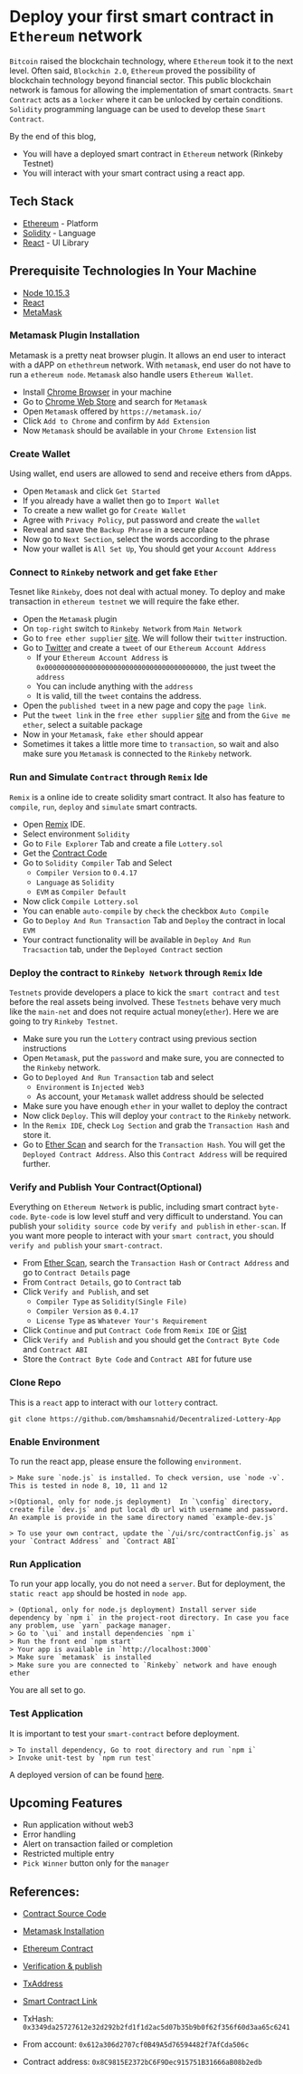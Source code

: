 # Deploy your first smart contract in `Ethereum` network

`Bitcoin` raised the blockchain technology, where `Ethereum` took it to the next level. Often said, `Blockchin 2.0`, `Ethereum` proved the possibility of blockchain technology beyond financial sector. This public blockchain network is famous for allowing the implementation of smart contracts. `Smart Contract` acts as a `locker` where it can be unlocked by certain conditions. `Solidity` programming language can be used to develop these `Smart Contract`.

By the end of this blog,
  * You will have a deployed smart contract in `Ethereum` network (Rinkeby Testnet)
  * You will interact with your smart contract using a react app.

## Tech Stack

- [Ethereum](https://www.ethereum.org/) - Platform
- [Solidity](https://solidity.readthedocs.io/en/v0.4.17/) - Language
- [React](https://reactjs.org/) - UI Library

## Prerequisite Technologies In Your Machine

- [Node 10.15.3](https://nodejs.org/en/)
- [React](https://reactjs.org/)
- [MetaMask](https://metamask.io/)

### Metamask Plugin Installation

Metamask is a pretty neat browser plugin. It allows an end user to interact with a dAPP on `ethethreum` network. With `metamask`, end user do not have to run a `ethereum node`. `Metamask` also handle users `Ethereum Wallet`.

* Install [Chrome Browser](https://www.google.com/chrome/) in your machine
* Go to [Chrome Web Store](https://chrome.google.com/webstore/category/extension) and search for `Metamask`
* Open `Metamask` offered by `https://metamask.io/`
* Click `Add to Chrome` and confirm by `Add Extension`
* Now `Metamask` should be available in your `Chrome Extension` list

### Create Wallet
Using wallet, end users are allowed to send and receive ethers from dApps.

- Open `Metamask` and click `Get Started`
- If you already have a wallet then go to `Import Wallet`
- To create a new wallet go for `Create Wallet`
- Agree with `Privacy Policy`, put password and create the `wallet`
- Reveal and save the `Backup Phrase` in a secure place
- Now go to `Next Section`, select the words according to the phrase
- Now your wallet is `All Set Up`, You should get your `Account Address`

### Connect to `Rinkeby` network and get fake `Ether`

Tesnet like `Rinkeby`, does not deal with actual money. To deploy and make transaction in `ethereum testnet` we will require the fake ether.

- Open the `Metamask` plugin
- On `top-right` switch to `Rinkeby Network` from `Main Network`
- Go to `free ether supplier` [site](https://faucet.rinkeby.io/). We will follow their `twitter` instruction.
- Go to [Twitter](https://twitter.com/home) and create a `tweet` of our `Ethereum Account Address`
  - If your `Ethereum Account Address` is `0x0000000000000000000000000000000000000000`, the just tweet the `address`
  * You can include anything with the `address`
  * It is valid, till the `tweet` contains the address.
- Open the `published tweet` in a new page and copy the `page link`.
- Put the `tweet link` in the `free ether supplier` [site](https://faucet.rinkeby.io/) and from the `Give me ether`, select a suitable package
- Now in your `Metamask`, `fake ether` should appear
- Sometimes it takes a little more time to `transaction`, so wait and also make sure you `Metamask` is connected to the `Rinkeby` network.

### Run and Simulate `Contract` through `Remix` Ide

`Remix` is a online ide to create solidity smart contract. It also has feature to `compile`, `run`, `deploy` and `simulate` smart contracts.

* Open [Remix](https://remix.ethereum.org/) IDE.
* Select environment `Solidity`
* Go to `File Explorer` Tab and create a file `Lottery.sol`
* Get the [Contract Code](https://gist.github.com/bmshamsnahid/05005b4c1e9c402e521be8b56d8050f2)
* Go to `Solidity Compiler` Tab and Select
  - `Compiler Version` to `0.4.17`
  - `Language` as `Solidity`
  - `EVM` as `Compiler Default`
* Now click `Compile Lottery.sol`
* You can enable `auto-compile` by `check` the checkbox `Auto Compile`
* Go to `Deploy And Run Transaction` Tab and `Deploy` the contract in local `EVM`
* Your contract functionality will be available in `Deploy And Run Tracsaction` tab, under the `Deployed Contract` section

### Deploy the contract to `Rinkeby Network` through `Remix` Ide

`Testnets` provide developers a place to kick the `smart contract` and `test` before the real assets being involved. These `Testnets` behave very much like the `main-net` and does not require actual money(`ether`). Here we are going to try `Rinkeby Testnet`.

- Make sure you run the `Lottery` contract using previous section instructions
- Open `Metamask`, put the `password` and make sure, you are connected to the `Rinkeby` network.
- Go to `Deployed And Run Transaction` tab and select
  - `Environment` is `Injected Web3`
  - As account, your `Metamask` wallet address should be selected
- Make sure you have enough `ether` in your wallet to deploy the contract
- Now click `Deploy`. This will deploy your `contract` to the `Rinkeby` network.
- In the `Remix IDE`, check `Log Section` and grab the `Transaction Hash` and store it.
- Go to [Ether Scan](https://rinkeby.etherscan.io/) and search for the `Transaction Hash`. You will get the `Deployed Contract Address`. Also this `Contract Address` will be required further.

### Verify and Publish Your Contract(Optional)

Everything on `Ethereum Network` is public, including smart contract `byte-code`. `Byte-code` is low level stuff and very difficult to understand. You can publish your `solidity source code` by `verify and publish` in `ether-scan`. If you want more people to interact with your `smart contract`, you should `verify and publish` your `smart-contract`.

- From [Ether Scan](https://rinkeby.etherscan.io/), search the `Transaction Hash` or `Contract Address` and go to `Contract Details` page
- From `Contract Details`, go to `Contract` tab
- Click `Verify and Publish`, and set
  - `Compiler Type` as `Solidity(Single File)`
  - `Compiler Version` as `0.4.17`
  - `License Type` as `Whatever Your's Requirement`
- Click `Continue` and put `Contract Code` from `Remix IDE` or [Gist](https://gist.github.com/bmshamsnahid/05005b4c1e9c402e521be8b56d8050f2)
- Click `Verify and Publish` and you should get the `Contract Byte Code` and `Contract ABI`
- Store the `Contract Byte Code` and `Contract ABI` for future use

### Clone Repo

This is a `react` app to interact with our `lottery` contract.

```
git clone https://github.com/bmshamsnahid/Decentralized-Lottery-App
```

### Enable Environment

To run the react app, please ensure the following `environment`.

```
> Make sure `node.js` is installed. To check version, use `node -v`. This is tested in node 8, 10, 11 and 12
```

```
>(Optional, only for node.js deployment)  In `\config` directory, create file `dev.js` and put local db url with username and password. An example is provide in the same directory named `example-dev.js`
```

```
> To use your own contract, update the `/ui/src/contractConfig.js` as your `Contract Address` and `Contract ABI`
```

### Run Application

To run your app locally, you do not need a `server`. But for deployment, the `static react app` should be hosted in `node app`.

```
> (Optional, only for node.js deployment) Install server side dependency by `npm i` in the project-root directory. In case you face any problem, use `yarn` package manager.
> Go to `\ui` and install dependencies `npm i`
> Run the front end `npm start`
> Your app is available in `http://localhost:3000`
> Make sure `metamask` is installed
> Make sure you are connected to `Rinkeby` network and have enough ether
```

You are all set to go.

### Test Application

It is important to test your `smart-contract` before deployment.

```
> To install dependency, Go to root directory and run `npm i`
> Invoke unit-test by `npm run test`
```

A deployed version of can be found [here](https://decentralized-lottery-app.herokuapp.com/).

## Upcoming Features

- Run application without web3
- Error handling
- Alert on transaction failed or completion
- Restricted multiple entry
- `Pick Winner` button only for the `manager`

## References:

* [Contract Source Code](https://www.udemy.com/course/ethereum-and-solidity-the-complete-developers-guide/)
* [Metamask Installation](https://youtu.be/ZIGUC9JAAw8)
* [Ethereum Contract](https://www.udemy.com/course/ethereum-and-solidity-the-complete-developers-guide/)
* [Verification & publish](https://programtheblockchain.com/posts/2018/01/16/verifying-contract-source-code/)

* [TxAddress](https://rinkeby.etherscan.io/tx/0x3349da25727612e32d292b2fd1f1d2ac5d07b35b9b0f62f356f60d3aa65c6241)

* [Smart Contract Link](https://rinkeby.etherscan.io/address/0x8c9815e2372bc6f9dec915751b31666ab08b2edb)

* TxHash: `0x3349da25727612e32d292b2fd1f1d2ac5d07b35b9b0f62f356f60d3aa65c6241`

* From account: `0x612a306d2707cf0B49A5d76594482f7AfCda506c`

* Contract address: `0x8C9815E2372bC6F9Dec915751B31666aB08b2edb`
